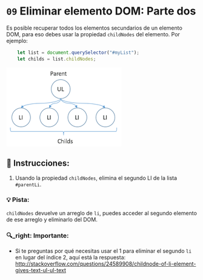# `09` Eliminar elemento DOM: Parte dos

Es posible recuperar todos los elementos secundarios de un elemento DOM, para eso debes usar la propiedad `childNodes` del elemento. Por ejemplo:

```js
    let list = document.querySelector("#myList");
    let childs = list.childNodes;   
```

![image 9-1](../../.learn/assets/09-1.png) 

## 📝 Instrucciones:

1. Usando la propiedad `childNodes`, elimina el segundo LI de la lista `#parentLi`.

### 💡 Pista:

`childNodes` devuelve un arreglo de `li`, puedes acceder al segundo elemento de ese arreglo y eliminarlo del DOM.

### :mag:_right: Importante:

+ Si te preguntas por qué necesitas usar el 1 para eliminar el segundo `li` en lugar del índice 2, aquí está la respuesta: http://stackoverflow.com/questions/24589908/childnode-of-li-element-gives-text-ul-ul-text
